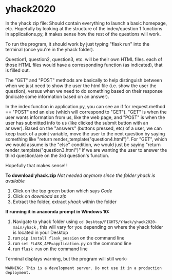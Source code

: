 # yhack2020

In the yhack zip file:
Should contain everything to launch a basic homepage, etc. Hopefully by looking at the structure of the index/question 1 functions in applications.py, it makes sense how the rest of the questions will work.

To run the program, it should work by just typing "flask run" into the terminal (once you're in the yhack folder).

Question1, question2, question3, etc. will be their own HTML files. each of those HTML files would have a corresponding function (as indicated), that is filled out.

The "GET" and "POST" methods are basically to help distinguish between when we just need to show the user the html file (i.e. show the user the question), versus when we need to do something based on their response (indicate some information based on an answer).

In the index function in application.py, you can see an if for request.method == "POST" and an else (which will correspond to "GET"). "GET" is when the user wants information from us, like the web page, and "POST" is when the user has submitted info to us (like clicked the submit button with an answer). Based on the "answers" (buttons pressed, etc) of a user, we can keep track of a point variable, move the user to the next question by saying something like "return render_template("question4.html")". For "GET", which we would assume is the "else" condition, we would just be saying "return render_template("question3.html")" if we are wanting the user to answer the third question/are on the 3rd question's function.

Hopefully that makes sense!!

**To download yhack.zip** _Not needed anymore since the folder yhack is available_
1) Click on the top green button which says *Code*
2) Click on *download as zip*
3) Extract the folder, extract *yhack* within the folder

**If running it in anaconda prompt in Windows 10:**
1) Navigate to yhack folder using `cd Desktop/FIGHTS/YHack/yhack2020-main/yhack` , this will vary for you depending on where the yhack folder is located in your Desktop
2) run `pip install flask_session` on the command line
3) run `set FLASK_APP=application.py` on the command line
4) run `flask run` on the command line

Terminal displays warning, but the program will still work-

`WARNING: This is a development server. Do not use it in a production deployment.`
